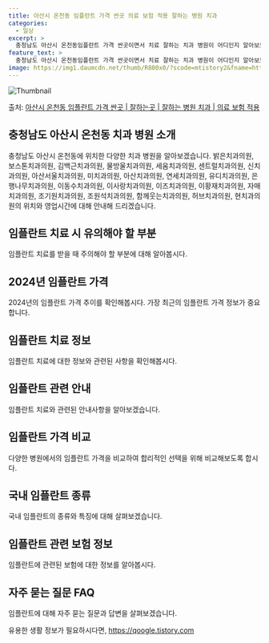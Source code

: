 ```yaml
---
title: 아산시 온천동 임플란트 가격 싼곳 의료 보험 적용 잘하는 병원 치과
categories:
  - 일상
excerpt: >
  충청남도 아산시 온천동임플란트 가격 싼곳이면서 치료 잘하는 치과 병원이 어디인지 알아보도록 하겠습니다. 충청남도 아산시 온천동에 위치한 밝은치과의원 보스톤치과의원 김백근치과의원 물방울치과의원 세움치과의원 센트럴치과의원 신치과의원 아산서울치과의원 미치과의원 아산치과의원 연세치과의원 유디치과의원 은행나무치과의원 이동수치과의원 이사랑치과의원 이즈치과의원 이황재치과의원 자매치과의원 조기원치과의원 조원석치과의원 함께웃는치과의원 허브치과의원 현치과의원 순서대로 안내 드리며, 임플란트 치료시 신경써야 할 부분 또한 같이 공유 드리겠습니다.2024년 임플란트 가격 살펴보기 👈 클릭임플란트 평균 가격밝은치과의원표 내에 있는 전화 번호를 클릭 하시면 밝은치과의원로 바로 전화 연결 됩니다.분류주소전화번호치과..
feature_text: >
  충청남도 아산시 온천동임플란트 가격 싼곳이면서 치료 잘하는 치과 병원이 어디인지 알아보도록 하겠습니다. 충청남도 아산시 온천동에 위치한 밝은치과의원 보스톤치과의원 김백근치과의원 물방울치과의원 세움치과의원 센트럴치과의원 신치과의원 아산서울치과의원 미치과의원 아산치과의원 연세치과의원 유디치과의원 은행나무치과의원 이동수치과의원 이사랑치과의원 이즈치과의원 이황재치과의원 자매치과의원 조기원치과의원 조원석치과의원 함께웃는치과의원 허브치과의원 현치과의원 순서대로 안내 드리며, 임플란트 치료시 신경써야 할 부분 또한 같이 공유 드리겠습니다.2024년 임플란트 가격 살펴보기 👈 클릭임플란트 평균 가격밝은치과의원표 내에 있는 전화 번호를 클릭 하시면 밝은치과의원로 바로 전화 연결 됩니다.분류주소전화번호치과..
image: https://img1.daumcdn.net/thumb/R800x0/?scode=mtistory2&fname=https%3A%2F%2Fblog.kakaocdn.net%2Fdn%2FciWaiP%2FbtsG0Up3sqW%2FYjupJKxKEI5dGZNoGTWHOk%2Fimg.webp
---
```


![Thumbnail](https://img1.daumcdn.net/thumb/R800x0/?scode=mtistory2&fname=https%3A%2F%2Fblog.kakaocdn.net%2Fdn%2FciWaiP%2FbtsG0Up3sqW%2FYjupJKxKEI5dGZNoGTWHOk%2Fimg.webp)

<p>출처: <a href="https://qoogle.tistory.com/7118" rel="dofollow">아산시 온천동 임플란트 가격 싼곳 | 잘하는곳 | 잘하는 병원 치과 | 의료 보험 적용</a> </p>

## 충청남도 아산시 온천동 치과 병원 소개

충청남도 아산시 온천동에 위치한 다양한 치과 병원을 알아보겠습니다. 밝은치과의원, 보스톤치과의원, 김백근치과의원, 물방울치과의원,
세움치과의원, 센트럴치과의원, 신치과의원, 아산서울치과의원, 미치과의원, 아산치과의원, 연세치과의원, 유디치과의원, 은행나무치과의원,
이동수치과의원, 이사랑치과의원, 이즈치과의원, 이황재치과의원, 자매치과의원, 조기원치과의원, 조원석치과의원, 함께웃는치과의원, 허브치과의원,
현치과의원의 위치와 영업시간에 대해 안내해 드리겠습니다.

## 임플란트 치료 시 유의해야 할 부분

임플란트 치료를 받을 때 주의해야 할 부분에 대해 알아봅시다.

## 2024년 임플란트 가격

2024년의 임플란트 가격 추이를 확인해봅시다. 가장 최근의 임플란트 가격 정보가 중요합니다.

## 임플란트 치료 정보

임플란트 치료에 대한 정보와 관련된 사항을 확인해봅시다.

## 임플란트 관련 안내

임플란트 치료와 관련된 안내사항을 알아보겠습니다.

## 임플란트 가격 비교

다양한 병원에서의 임플란트 가격을 비교하여 합리적인 선택을 위해 비교해보도록 합시다.

## 국내 임플란트 종류

국내 임플란트의 종류와 특징에 대해 살펴보겠습니다.

## 임플란트 관련 보험 정보

임플란트에 관련된 보험에 대한 정보를 알아봅시다.

## 자주 묻는 질문 FAQ

임플란트에 대해 자주 묻는 질문과 답변을 살펴보겠습니다.

 

유용한 생활 정보가 필요하시다면, <a href="https://qoogle.tistory.com" rel="dofollow">https://qoogle.tistory.com</a>



